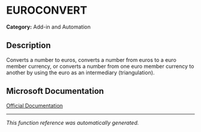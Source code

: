# EUROCONVERT

**Category:** Add-in and Automation

## Description
Converts a number to euros, converts a number from euros to a euro member currency, or converts a number from one euro member currency to another by using the euro as an intermediary (triangulation).

## Microsoft Documentation
[Official Documentation](https://support.microsoft.com//en-us/office/euroconvert-function-79c8fd67-c665-450c-bb6c-15fc92f8345c)

---
*This function reference was automatically generated.*
